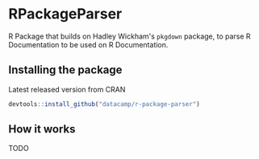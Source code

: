 # RPackageParser

R Package that builds on Hadley Wickham's `pkgdown` package, to parse R Documentation to be used on R Documentation.

## Installing the package

Latest released version from CRAN

```R
devtools::install_github("datacamp/r-package-parser")
```

## How it works

TODO